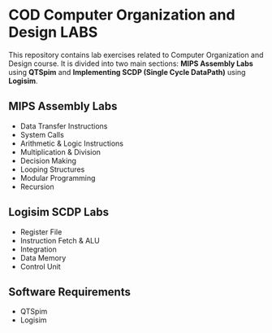 # COD Computer Organization and Design LABS

This repository contains lab exercises related to Computer Organization and Design course. It is divided into two main sections: **MIPS Assembly Labs** using **QTSpim** and **Implementing SCDP (Single Cycle DataPath)** using **Logisim**.

## MIPS Assembly Labs
* Data Transfer Instructions
* System Calls
* Arithmetic & Logic Instructions
* Multiplication & Division
* Decision Making
* Looping Structures
* Modular Programming
* Recursion

## Logisim SCDP Labs
* Register File
* Instruction Fetch & ALU
* Integration
* Data Memory
* Control Unit

## Software Requirements
* QTSpim
* Logisim
